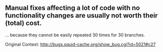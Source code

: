 Manual fixes affecting a lot of code with no functionality changes are
usually not worth their (total) cost.
----

... because they cannot be easily repeated 30 times for 30 branches.

Original Context: http://bugs.squid-cache.org/show_bug.cgi?id=5021#c27
